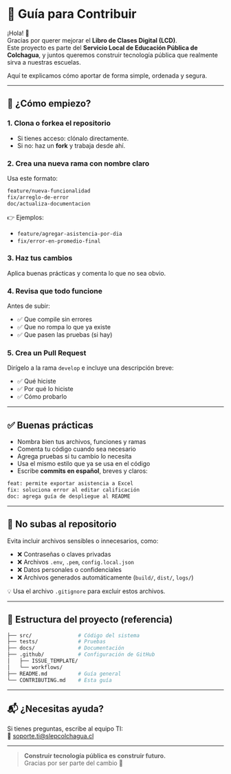 # 🤝 Guía para Contribuir

¡Hola! 👋  
Gracias por querer mejorar el **Libro de Clases Digital (LCD)**.  
Este proyecto es parte del **Servicio Local de Educación Pública de Colchagua**, y juntos queremos construir tecnología pública que realmente sirva a nuestras escuelas.

Aquí te explicamos cómo aportar de forma simple, ordenada y segura.

---

## 🚀 ¿Cómo empiezo?

### 1. Clona o forkea el repositorio

- Si tienes acceso: clónalo directamente.
- Si no: haz un **fork** y trabaja desde ahí.

### 2. Crea una nueva rama con nombre claro

Usa este formato:

```bash
feature/nueva-funcionalidad  
fix/arreglo-de-error  
doc/actualiza-documentacion  
```

👉 Ejemplos:

- `feature/agregar-asistencia-por-dia`
- `fix/error-en-promedio-final`

### 3. Haz tus cambios

Aplica buenas prácticas y comenta lo que no sea obvio.

### 4. Revisa que todo funcione

Antes de subir:

- ✅ Que compile sin errores
- ✅ Que no rompa lo que ya existe
- ✅ Que pasen las pruebas (si hay)

### 5. Crea un Pull Request

Dirígelo a la rama `develop` e incluye una descripción breve:

- ✅ Qué hiciste
- ✅ Por qué lo hiciste
- ✅ Cómo probarlo

---

## ✅ Buenas prácticas

- Nombra bien tus archivos, funciones y ramas
- Comenta tu código cuando sea necesario
- Agrega pruebas si tu cambio lo necesita
- Usa el mismo estilo que ya se usa en el código
- Escribe **commits en español**, breves y claros:

```bash
feat: permite exportar asistencia a Excel  
fix: soluciona error al editar calificación  
doc: agrega guía de despliegue al README  
```

---

## 🚫 No subas al repositorio

Evita incluir archivos sensibles o innecesarios, como:

- ❌ Contraseñas o claves privadas
- ❌ Archivos `.env`, `.pem`, `config.local.json`
- ❌ Datos personales o confidenciales
- ❌ Archivos generados automáticamente (`build/`, `dist/`, `logs/`)

💡 Usa el archivo `.gitignore` para excluir estos archivos.

---

## 📁 Estructura del proyecto (referencia)

```bash
├── src/               # Código del sistema  
├── tests/             # Pruebas  
├── docs/              # Documentación  
├── .github/           # Configuración de GitHub  
│   ├── ISSUE_TEMPLATE/  
│   └── workflows/  
├── README.md          # Guía general  
└── CONTRIBUTING.md    # Esta guía  
```

---

## 📬 ¿Necesitas ayuda?

Si tienes preguntas, escribe al equipo TI:  
📧 [soporte.ti@slepcolchagua.cl](mailto:soporte.ti@slepcolchagua.cl)

---

> **Construir tecnología pública es construir futuro.**  
Gracias por ser parte del cambio 💙
